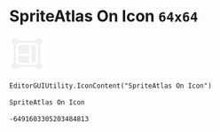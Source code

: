 # SpriteAtlas On Icon `64x64`
<img src="/img/SpriteAtlas%20On%20Icon.png" width=64 height=64>

``` CSharp
EditorGUIUtility.IconContent("SpriteAtlas On Icon")
```
```
SpriteAtlas On Icon
```
```
-6491603305203484813
```
